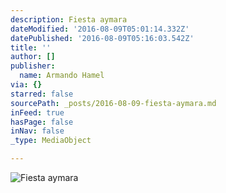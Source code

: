 ```yaml
---
description: Fiesta aymara
dateModified: '2016-08-09T05:01:14.332Z'
datePublished: '2016-08-09T05:16:03.542Z'
title: ''
author: []
publisher:
  name: Armando Hamel
via: {}
starred: false
sourcePath: _posts/2016-08-09-fiesta-aymara.md
inFeed: true
hasPage: false
inNav: false
_type: MediaObject

---
```

![Fiesta aymara](https://the-grid-user-content.s3-us-west-2.amazonaws.com/7f84633f-18e8-47f1-b3d9-dce126767f54.jpg)